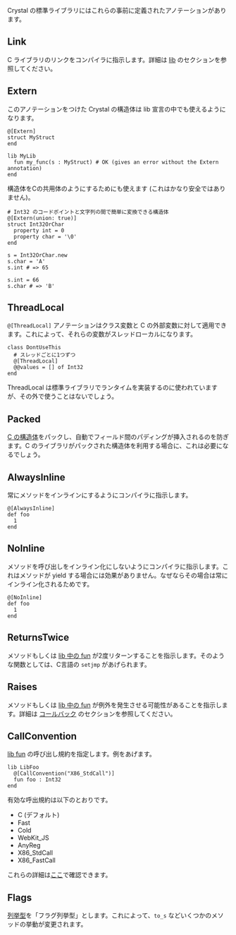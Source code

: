 Crystal の標準ライブラリにはこれらの事前に定義されたアノテーションがあります。

## Link

C ライブラリのリンクをコンパイラに指示します。詳細は [lib](../c_bindings/lib.md) のセクションを参照してください。

## Extern

このアノテーションをつけた Crystal の構造体は lib 宣言の中でも使えるようになります。

```crystal
@[Extern]
struct MyStruct
end

lib MyLib
  fun my_func(s : MyStruct) # OK (gives an error without the Extern annotation)
end
```

構造体をCの共用体のようにするためにも使えます (これはかなり安全ではありません)。

```crystal
# Int32 のコードポイントと文字列の間で簡単に変換できる構造体
@[Extern(union: true)]
struct Int32OrChar
  property int = 0
  property char = '\0'
end

s = Int32OrChar.new
s.char = 'A'
s.int # => 65

s.int = 66
s.char # => 'B'
```

## ThreadLocal

`@[ThreadLocal]` アノテーションはクラス変数と C の外部変数に対して適用できます。これによって、それらの変数がスレッドローカルになります。

```crystal
class DontUseThis
  # スレッドごとに1つずつ
  @[ThreadLocal]
  @@values = [] of Int32
end
```

ThreadLocal は標準ライブラリでランタイムを実装するのに使われていますが、その外で使うことはないでしょう。

## Packed

[C の構造体](../c_bindings/struct.md)をパックし、自動でフィールド間のパディングが挿入されるのを防ぎます。C のライブラリがパックされた構造体を利用する場合に、これは必要になるでしょう。

## AlwaysInline

常にメソッドをインラインにするようにコンパイラに指示します。

```crystal
@[AlwaysInline]
def foo
  1
end
```

## NoInline

メソッドを呼び出しをインライン化にしないようにコンパイラに指示します。これはメソッドが yield する場合には効果がありません。なぜならその場合は常にインライン化されるためです。

```crystal
@[NoInline]
def foo
  1
end
```

## ReturnsTwice

メソッドもしくは [lib 中の fun](../c_bindings/fun.md) が2度リターンすることを指示します。そのような関数としては、C言語の `setjmp` があげられます。

## Raises

メソッドもしくは [lib 中の fun](../c_bindings/fun.md) が例外を発生させる可能性があることを指示します。詳細は [コールバック](../c_bindings/callbacks.md) のセクションを参照してください。

## CallConvention

[lib fun](../c_bindings/fun.md) の呼び出し規約を指定します。例をあげます。

```crystal
lib LibFoo
  @[CallConvention("X86_StdCall")]
  fun foo : Int32
end
```

有効な呼出規約は以下のとおりです。

* C (デフォルト)
* Fast
* Cold
* WebKit_JS
* AnyReg
* X86_StdCall
* X86_FastCall

これらの詳細は[ここ](http://llvm.org/docs/LangRef.html#calling-conventions)で確認できます。

## Flags

[列挙型](../enum.md)を「フラグ列挙型」とします。これによって、`to_s` などいくつかのメソッドの挙動が変更されます。
